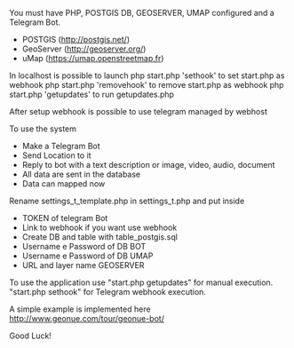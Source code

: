 You must have PHP, POSTGIS DB, GEOSERVER, UMAP configured and a Telegram Bot.

- POSTGIS (http://postgis.net/)
- GeoServer (http://geoserver.org/)
- uMap (https://umap.openstreetmap.fr)

In localhost is possible to launch
php start.php 'sethook' to set start.php as webhook
php start.php 'removehook' to remove start.php as webhook
php start.php 'getupdates' to run getupdates.php

After setup webhook is possible to use telegram managed by webhost

To use the system
- Make a Telegram Bot
- Send Location to it
- Reply to bot with a text description or image, video, audio, document
- All data are sent in the database 
- Data can mapped now

Rename settings_t_template.php in settings_t.php and put inside

- TOKEN of telegram Bot
- Link to webhook if you want use webhook
- Create DB and table with table_postgis.sql
- Username e Password of DB BOT
- Username e Password of DB UMAP
- URL and layer name GEOSERVER


To use the application use "start.php getupdates" for manual execution. "start.php sethook" for Telegram webhook execution.

A simple example is implemented here http://www.geonue.com/tour/geonue-bot/

Good Luck!
